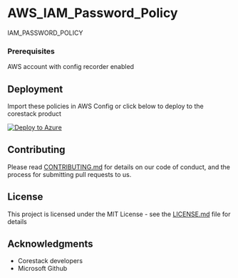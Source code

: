 
# AWS_IAM_Password_Policy

IAM_PASSWORD_POLICY

### Prerequisites

AWS account with config recorder enabled

## Deployment

Import these policies in AWS Config or click below to deploy to the corestack product 

[![Deploy to Azure](https://docs.corestack.io/wp-content/uploads/2019/09/deploy-to-corestack.svg)](http://devserver.corestack.io/policy?repositories=github&external_redirect=true&name=AWS_IAM_Password_Policy&engine_type=aws_config&services=AWS&severity=high&classification=Cost&sub_classification=Utilization&url=https://github.com/corestacklabs/Policies.git&path=AWS/managed/AWS_IAM_Password_Policy&recommendation_name=AWS_IAM_Password_Policy#/tenant)

## Contributing

Please read [CONTRIBUTING.md](https://gist.github.com/karthick-kk/30e4fd3f279492b4f040d5cd569d21d0) for details on our code of conduct, and the process for submitting pull requests to us.

## License

This project is licensed under the MIT License - see the [LICENSE.md](LICENSE.md) file for details

## Acknowledgments

* Corestack developers
* Microsoft Github

